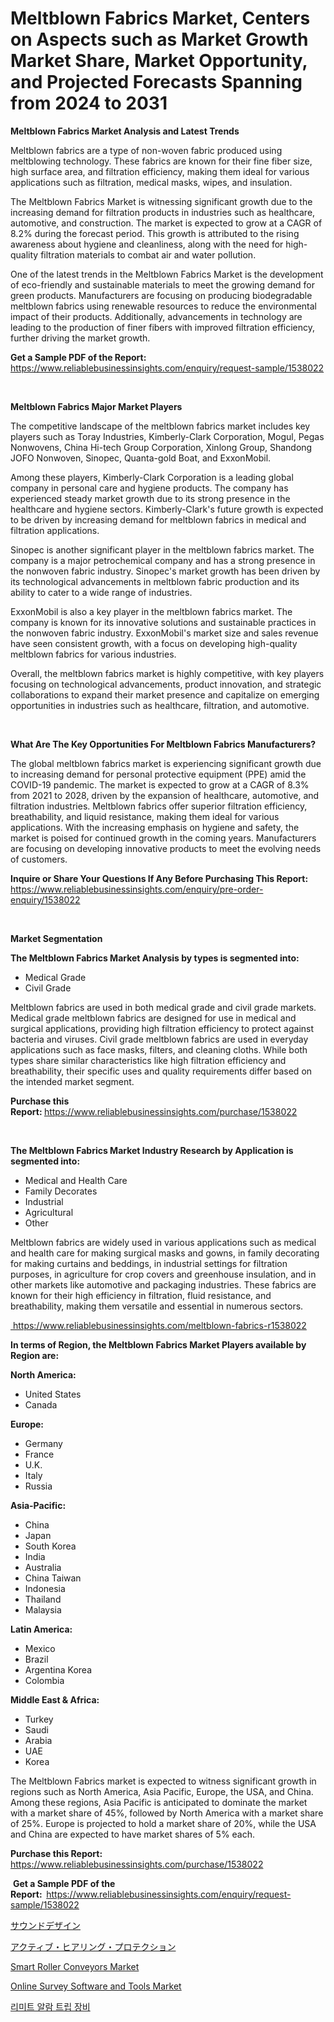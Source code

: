 <p><h1>Meltblown Fabrics Market, Centers on Aspects such as Market Growth Market Share, Market Opportunity, and Projected Forecasts Spanning from 2024 to 2031</h1></p><p><strong>Meltblown Fabrics Market Analysis and Latest Trends</strong></p>
<p><p>Meltblown fabrics are a type of non-woven fabric produced using meltblowing technology. These fabrics are known for their fine fiber size, high surface area, and filtration efficiency, making them ideal for various applications such as filtration, medical masks, wipes, and insulation.</p><p>The Meltblown Fabrics Market is witnessing significant growth due to the increasing demand for filtration products in industries such as healthcare, automotive, and construction. The market is expected to grow at a CAGR of 8.2% during the forecast period. This growth is attributed to the rising awareness about hygiene and cleanliness, along with the need for high-quality filtration materials to combat air and water pollution.</p><p>One of the latest trends in the Meltblown Fabrics Market is the development of eco-friendly and sustainable materials to meet the growing demand for green products. Manufacturers are focusing on producing biodegradable meltblown fabrics using renewable resources to reduce the environmental impact of their products. Additionally, advancements in technology are leading to the production of finer fibers with improved filtration efficiency, further driving the market growth.</p></p>
<p><strong>Get a Sample PDF of the Report:&nbsp;</strong> <a href="https://www.reliablebusinessinsights.com/enquiry/request-sample/1538022">https://www.reliablebusinessinsights.com/enquiry/request-sample/1538022</a></p>
<p>&nbsp;</p>
<p><strong>Meltblown Fabrics Major Market Players</strong></p>
<p><p>The competitive landscape of the meltblown fabrics market includes key players such as Toray Industries, Kimberly-Clark Corporation, Mogul, Pegas Nonwovens, China Hi-tech Group Corporation, Xinlong Group, Shandong JOFO Nonwoven, Sinopec, Quanta-gold Boat, and ExxonMobil.</p><p>Among these players, Kimberly-Clark Corporation is a leading global company in personal care and hygiene products. The company has experienced steady market growth due to its strong presence in the healthcare and hygiene sectors. Kimberly-Clark's future growth is expected to be driven by increasing demand for meltblown fabrics in medical and filtration applications.</p><p>Sinopec is another significant player in the meltblown fabrics market. The company is a major petrochemical company and has a strong presence in the nonwoven fabric industry. Sinopec's market growth has been driven by its technological advancements in meltblown fabric production and its ability to cater to a wide range of industries.</p><p>ExxonMobil is also a key player in the meltblown fabrics market. The company is known for its innovative solutions and sustainable practices in the nonwoven fabric industry. ExxonMobil's market size and sales revenue have seen consistent growth, with a focus on developing high-quality meltblown fabrics for various industries.</p><p>Overall, the meltblown fabrics market is highly competitive, with key players focusing on technological advancements, product innovation, and strategic collaborations to expand their market presence and capitalize on emerging opportunities in industries such as healthcare, filtration, and automotive.</p></p>
<p>&nbsp;</p>
<p><strong>What Are The Key Opportunities For Meltblown Fabrics Manufacturers?</strong></p>
<p><p>The global meltblown fabrics market is experiencing significant growth due to increasing demand for personal protective equipment (PPE) amid the COVID-19 pandemic. The market is expected to grow at a CAGR of 8.3% from 2021 to 2028, driven by the expansion of healthcare, automotive, and filtration industries. Meltblown fabrics offer superior filtration efficiency, breathability, and liquid resistance, making them ideal for various applications. With the increasing emphasis on hygiene and safety, the market is poised for continued growth in the coming years. Manufacturers are focusing on developing innovative products to meet the evolving needs of customers.</p></p>
<p><strong>Inquire or Share Your Questions If Any Before Purchasing This Report:</strong> <a href="https://www.reliablebusinessinsights.com/enquiry/pre-order-enquiry/1538022">https://www.reliablebusinessinsights.com/enquiry/pre-order-enquiry/1538022</a></p>
<p>&nbsp;</p>
<p><strong>Market Segmentation</strong></p>
<p><strong>The Meltblown Fabrics Market Analysis by types is segmented into:</strong></p>
<p><ul><li>Medical Grade</li><li>Civil Grade</li></ul></p>
<p><p>Meltblown fabrics are used in both medical grade and civil grade markets. Medical grade meltblown fabrics are designed for use in medical and surgical applications, providing high filtration efficiency to protect against bacteria and viruses. Civil grade meltblown fabrics are used in everyday applications such as face masks, filters, and cleaning cloths. While both types share similar characteristics like high filtration efficiency and breathability, their specific uses and quality requirements differ based on the intended market segment.</p></p>
<p><strong>Purchase this Report:&nbsp;</strong><a href="https://www.reliablebusinessinsights.com/purchase/1538022">https://www.reliablebusinessinsights.com/purchase/1538022</a></p>
<p>&nbsp;</p>
<p><strong>The Meltblown Fabrics Market Industry Research by Application is segmented into:</strong></p>
<p><ul><li>Medical and Health Care</li><li>Family Decorates</li><li>Industrial</li><li>Agricultural</li><li>Other</li></ul></p>
<p><p>Meltblown fabrics are widely used in various applications such as medical and health care for making surgical masks and gowns, in family decorating for making curtains and beddings, in industrial settings for filtration purposes, in agriculture for crop covers and greenhouse insulation, and in other markets like automotive and packaging industries. These fabrics are known for their high efficiency in filtration, fluid resistance, and breathability, making them versatile and essential in numerous sectors.</p></p>
<p><a href="https://www.reliablebusinessinsights.com/meltblown-fabrics-r1538022">&nbsp;https://www.reliablebusinessinsights.com/meltblown-fabrics-r1538022</a></p>
<p><strong>In terms of Region, the Meltblown Fabrics Market Players available by Region are:</strong></p>
<p>
    <p> <strong> North America: </strong>
        <ul>
            <li>United States</li>
            <li>Canada</li>
        </ul>
        </p> 
    <p> <strong> Europe: </strong>
        <ul>
            <li>Germany</li>
            <li>France</li>
            <li>U.K.</li>
            <li>Italy</li>
            <li>Russia</li>
        </ul>
        </p> 
    <p> <strong> Asia-Pacific: </strong>
        <ul>
            <li>China</li>
            <li>Japan</li>
            <li>South Korea</li>
            <li>India</li>
            <li>Australia</li>
            <li>China Taiwan</li>
            <li>Indonesia</li>
            <li>Thailand</li>
            <li>Malaysia</li>
        </ul>
        </p> 
    <p> <strong> Latin America: </strong>
        <ul>
            <li>Mexico</li>
            <li>Brazil</li>
            <li>Argentina Korea</li>
            <li>Colombia</li>
        </ul>
        </p> 
    <p> <strong> Middle East & Africa: </strong>
        <ul>
            <li>Turkey</li>
            <li>Saudi</li>
            <li>Arabia</li>
            <li>UAE</li>
            <li>Korea</li>
        </ul>
    </p>
    </p>
<p><p>The Meltblown Fabrics market is expected to witness significant growth in regions such as North America, Asia Pacific, Europe, the USA, and China. Among these regions, Asia Pacific is anticipated to dominate the market with a market share of 45%, followed by North America with a market share of 25%. Europe is projected to hold a market share of 20%, while the USA and China are expected to have market shares of 5% each.</p></p>
<p><strong>Purchase this Report: </strong><a href="https://www.reliablebusinessinsights.com/purchase/1538022">https://www.reliablebusinessinsights.com/purchase/1538022</a></p>
<p>&nbsp;<strong>Get a Sample PDF of the Report:&nbsp;&nbsp;</strong><a href="https://www.reliablebusinessinsights.com/enquiry/request-sample/1538022">https://www.reliablebusinessinsights.com/enquiry/request-sample/1538022</a></p>
<p><strong></strong></p>
<p><p><a href="https://medium.com/@elishelacruz56456/%E9%9F%B3%E9%9F%BF%E3%83%87%E3%82%B6%E3%82%A4%E3%83%B3%E5%B8%82%E5%A0%B4%E8%A6%8F%E6%A8%A1%E3%81%AF-%E3%82%B0%E3%83%AD%E3%83%BC%E3%83%90%E3%83%AB%E6%A5%AD%E7%95%8C%E3%81%AB%E3%81%8A%E3%81%91%E3%82%8B%E6%9C%80%E9%81%A9%E3%81%AA%E3%83%9E%E3%83%BC%E3%82%B1%E3%83%86%E3%82%A3%E3%83%B3%E3%82%B0%E3%83%81%E3%83%A3%E3%83%8D%E3%83%AB%E3%82%92%E7%A4%BA%E3%81%97%E3%81%A6%E3%81%84%E3%81%BE%E3%81%99-04161b9d953f">サウンドデザイン</a></p><p><a href="https://medium.com/@frankfurter35566/%E3%82%A2%E3%82%AF%E3%83%86%E3%82%A3%E3%83%96%E3%83%92%E3%82%A2%E3%83%AA%E3%83%B3%E3%82%B0%E3%83%97%E3%83%AD%E3%83%86%E3%82%AF%E3%82%B7%E3%83%A7%E3%83%B3%E5%B8%82%E5%A0%B4%E3%83%AC%E3%83%9D%E3%83%BC%E3%83%88%E3%81%AF-%E3%81%93%E3%81%AE%E5%B8%82%E5%A0%B4%E3%81%AE%E6%9C%80%E6%96%B0%E3%83%88%E3%83%AC%E3%83%B3%E3%83%89%E3%81%A8%E6%88%90%E9%95%B7%E6%A9%9F%E4%BC%9A%E3%82%92%E6%98%8E%E3%82%89%E3%81%8B%E3%81%AB%E3%81%97%E3%81%A6%E3%81%84%E3%81%BE%E3%81%99-745556b144f1">アクティブ・ヒアリング・プロテクション</a></p><p><a href="https://issuu.com/reportprime-2/docs/smart-roller-conveyors-market-size-2030.pptx">Smart Roller Conveyors Market</a></p><p><a href="https://github.com/anggakarna133/Market-Research-Report-List-1/blob/main/online-survey-software-and-tools-market.md">Online Survey Software and Tools Market</a></p><p><a href="https://medium.com/@christianlarkinus/%EC%9E%A5%EB%B9%84-%EA%B2%BD%EB%B3%B4-%EC%97%AC%ED%96%89-%ED%95%9C%EA%B3%84-%EC%8B%9C%EC%9E%A5-%EA%B7%9C%EB%AA%A8-%EC%8B%9C%EC%9E%A5-%EC%A0%84%EB%A7%9D-%EB%B0%8F-%EC%8B%9C%EC%9E%A5-%EC%98%88%EC%B8%A1-2024%EB%85%84%EB%B6%80%ED%84%B0-2031%EB%85%84%EA%B9%8C%EC%A7%80-fe9bcf59d2be">리미트 알람 트립 장비</a></p></p>